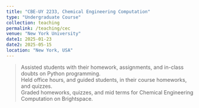 ```yaml
---
title: "CBE-UY 2233, Chemical Engineering Computation"
type: "Undergraduate Course"
collection: teaching
permalink: /teaching/cec
venue: "New York University"
date1: 2025-01-23 
date2: 2025-05-15
location: "New York, USA"
---
```


>Assisted students with their homework, assignments, and in-class doubts on Python programming.  
>Held office hours, and guided students, in their course homeworks, and quizzes.    
>Graded homeworks, quizzes, and mid terms for Chemical Engineering Computation on Brightspace.   
